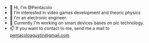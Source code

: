 - 👋 Hi, I'm @Pentacolo 
- 👀 I'm interested in video games development and theoric physics 
- 🌱 I'm an electronic engineer.
- 💞️ Currently I'm working on smart devices bases on pic technology.
- 📫 If you want to contact to me, send me a mail to pentacoloagustin@gmail.com

<!---
Pentacolo/Pentacolo is a ✨ special ✨ repository because its `README.md` (this file) appears on your GitHub profile.
You can click the Preview link to take a look at your changes.
--->
